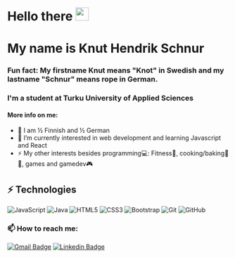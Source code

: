 
# Hello there <img src="https://raw.githubusercontent.com/KnutHendrikS/KnutHendrikS/master/wave.gif" width="30px">
# My name is Knut Hendrik Schnur

### Fun fact: My firstname Knut means "Knot" in Swedish and my lastname "Schnur" means rope in German.

### I'm a student at Turku University of Applied Sciences
#### More info on me:
- 👦 I am ½ Finnish and ½ German
- 🌱 I’m currently interested in web development and learning Javascript and React
- ⚡ My other interests besides programming💻: Fitness💪, cooking/baking🍓🥙, games and gamedev🎮

## ⚡ Technologies

![JavaScript](https://img.shields.io/badge/-JavaScript-black?style=flat-square&logo=javascript)
![Java](https://img.shields.io/badge/-java-E34A86?style=flat-square&logo=java)
![HTML5](https://img.shields.io/badge/-HTML5-E34F26?style=flat-square&logo=html5&logoColor=white)
![CSS3](https://img.shields.io/badge/-CSS3-1572B6?style=flat-square&logo=css3)
![Bootstrap](https://img.shields.io/badge/-Bootstrap-563D7C?style=flat-square&logo=bootstrap)
![Git](https://img.shields.io/badge/-Git-black?style=flat-square&logo=git)
![GitHub](https://img.shields.io/badge/-GitHub-181717?style=flat-square&logo=github)

### 📫 How to reach me:
[![Gmail Badge](https://img.shields.io/badge/hendrik.schnur16@gmail.com-c14438?style=flat-square&logo=Gmail&logoColor=white&link=mailto:hendrik.schnur16@gmail.com)](mailto:hendrik.schnur16@gmail.com)
[![Linkedin Badge](https://img.shields.io/badge/-KnutHendrikSchnur-blue?style=flat-square&logo=Linkedin&logoColor=white&link=https://www.linkedin.com/in/knut-hendrik-schnur-4aa737158/)](https://www.linkedin.com/in/knut-hendrik-schnur-4aa737158/)
